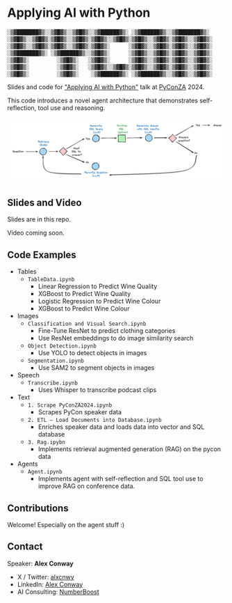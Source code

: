 # Applying AI with Python

```
░▒▓███████▓▒░░▒▓█▓▒░░▒▓█▓▒░░▒▓██████▓▒░ ░▒▓██████▓▒░░▒▓███████▓▒░  
░▒▓█▓▒░░▒▓█▓▒░▒▓█▓▒░░▒▓█▓▒░▒▓█▓▒░░▒▓█▓▒░▒▓█▓▒░░▒▓█▓▒░▒▓█▓▒░░▒▓█▓▒░ 
░▒▓█▓▒░░▒▓█▓▒░▒▓█▓▒░░▒▓█▓▒░▒▓█▓▒░      ░▒▓█▓▒░░▒▓█▓▒░▒▓█▓▒░░▒▓█▓▒░ 
░▒▓███████▓▒░ ░▒▓██████▓▒░░▒▓█▓▒░      ░▒▓█▓▒░░▒▓█▓▒░▒▓█▓▒░░▒▓█▓▒░ 
░▒▓█▓▒░         ░▒▓█▓▒░   ░▒▓█▓▒░      ░▒▓█▓▒░░▒▓█▓▒░▒▓█▓▒░░▒▓█▓▒░ 
░▒▓█▓▒░         ░▒▓█▓▒░   ░▒▓█▓▒░░▒▓█▓▒░▒▓█▓▒░░▒▓█▓▒░▒▓█▓▒░░▒▓█▓▒░ 
░▒▓█▓▒░         ░▒▓█▓▒░    ░▒▓██████▓▒░ ░▒▓██████▓▒░░▒▓█▓▒░░▒▓█▓▒░
```

Slides and code for ["Applying AI with Python"](https://za.pycon.org/talks/11-applying-ai-with-python/) talk at [PyConZA](https://za.pycon.org/) 2024.

This code introduces a novel agent architecture that demonstrates self-reflection, tool use and reasoning.

![Agent Architecture](https://github.com/alxcnwy/Applying-AI-with-Python---PyConZA-2024/blob/main/images/agent_architecture.png)

## Slides and Video
Slides are in this repo.

Video coming soon.

## Code Examples
* Tables
    * `TableData.ipynb`
        * Linear Regression to Predict Wine Quality
        * XGBoost to Predict Wine Quality
        * Logistic Regression to Predict Wine Colour
        * XGBoost to Predict Wine Colour
* Images
    * `Classification and Visual Search.ipynb`
        * Fine-Tune ResNet to predict clothing categories
        * Use ResNet embeddings to do image similarity search
    * `Object Detection.ipynb`
        * Use YOLO to detect objects in images   
    * `Segmentation.ipynb`
        * Use SAM2 to segment objects in images
* Speech
  * `Transcribe.ipynb`
    * Uses Whisper to transcribe podcast clips
* Text
  * `1. Scrape PyConZA2024.ipynb`
    * Scrapes PyCon speaker data
  * `2. ETL – Load Documents into Database.ipynb`
    * Enriches speaker data and loads data into vector and SQL database
  * `3. Rag.ipybn`
    * Implements retrieval augmented generation (RAG) on the pycon data
* Agents
  * `Agent.ipynb`
    * Implements agent with self-reflection and SQL tool use to improve RAG on conference data.

## Contributions
Welcome! Especially on the agent stuff :)

## Contact

Speaker: **Alex Conway** 
* X / Twitter: [alxcnwy](https://www.x.com/alxcnwy)
* LinkedIn: [Alex Conway](https://www.linkedin.com/in/alxcnwy)
* AI Consulting: [NumberBoost](https://www.numberboost.com/)


